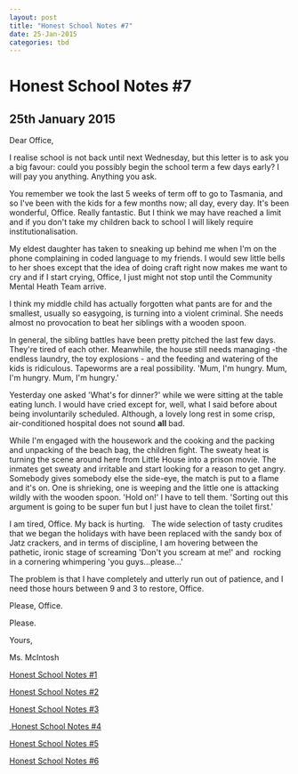 ```yaml
---
layout: post
title: "Honest School Notes #7"
date: 25-Jan-2015
categories: tbd
---
```


# Honest School Notes #7

## 25th January 2015

Dear Office, 

I realise school is not back until next Wednesday, but this letter is to ask you a big favour: could you possibly begin the school term a few days early? I will pay you anything. Anything you ask.

You remember we took the last 5 weeks of term off to go to Tasmania, and so I've been with the kids for a few months now; all day, every day. It's been wonderful, Office. Really fantastic. But I think we may have reached a limit and if you don't take my children back to school I will likely require institutionalisation.

My eldest daughter has taken to sneaking up behind me when I'm on the phone complaining in coded language to my friends. I would sew little bells to her shoes except that the idea of doing craft right now makes me want to cry and if I start crying, Office, I just might not stop until the Community Mental Heath Team arrive.

I think my middle child has actually forgotten what pants are for and the smallest, usually so easygoing, is turning into a violent criminal. She needs almost no provocation to beat her siblings with a wooden spoon.

In general, the sibling battles have been pretty pitched the last few days. They're tired of each other. Meanwhile, the house still needs managing -the endless laundry, the toy explosions - and the feeding and watering of the kids is ridiculous. Tapeworms are a real possibility. 'Mum, I'm hungry. Mum, I'm hungry. Mum, I'm hungry.'

Yesterday one asked 'What's for dinner?' while we were sitting at the table eating lunch. I would have cried except for, well, what I said before about being involuntarily scheduled. Although, a lovely long rest in some crisp, air-conditioned hospital does not sound **all** bad.

While I'm engaged with the housework and the cooking and the packing and unpacking of the beach bag, the children fight. The sweaty heat is turning the scene around here from Little House into a prison movie. The inmates get sweaty and irritable and start looking for a reason to get angry. Somebody gives somebody else the side-eye, the match is put to a flame and it's on. One is shrieking, one is weeping and the little one is attacking wildly with the wooden spoon. 'Hold on!' I have to tell them. 'Sorting out this argument is going to be super fun but I just have to clean the toilet first.'

I am tired, Office. My back is hurting.   The wide selection of tasty crudites that we began the holidays with have been replaced with the sandy box of Jatz crackers, and in terms of discipline, I am hovering between the pathetic, ironic stage of screaming 'Don't you scream at me!' and  rocking in a cornering whimpering 'you guys...please...'

The problem is that I have completely and utterly run out of patience, and I need those hours between 9 and 3 to restore, Office.

Please, Office.

Please.

Yours,

Ms. McIntosh

<a href="http://mogantosh.com/honest-school-notes-1/">Honest School Notes #1</a>

<a href="http://mogantosh.com/honest-school-notes-2/">Honest School Notes #2</a>

<a href="http://mogantosh.com/honest-school-notes-3/">Honest School Notes #3</a>

<a href="http://mogantosh.com/honest-school-notes-4/"> Honest School Notes #4</a>

<a href="http://mogantosh.com/honest-school-notes-5/">Honest School Notes #5</a>

<a href="http://mogantosh.com/honest-school-notes-6/">Honest School Notes #6</a>

 

 
